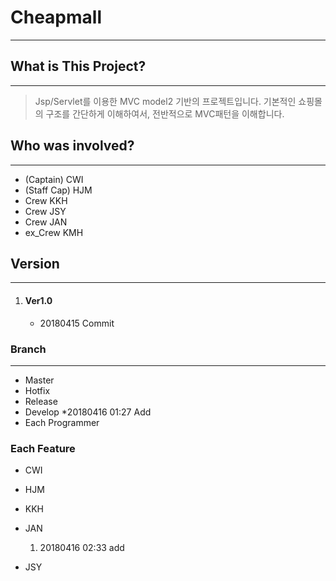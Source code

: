 Cheapmall
=========
***

## What is This Project?
***
> Jsp/Servlet를 이용한 MVC model2 기반의 프로젝트입니다.
> 기본적인 쇼핑몰의 구조를 간단하게 이해하여서, 전반적으로 MVC패턴을 이해합니다.

## Who was involved?
***
* (Captain) 		CWI
* (Staff Cap) 	HJM
* Crew			KKH
* Crew			JSY
* Crew			JAN
* ex_Crew		KMH

## Version
***
1. #### Ver1.0
    * 20180415 Commit


### Branch
***
* Master
* Hotfix
* Release
* Develop
	*20180416 01:27 Add
* Each Programmer

### Each Feature
* CWI

* HJM

* KKH

* JAN
	1. 20180416 02:33 add
	
* JSY